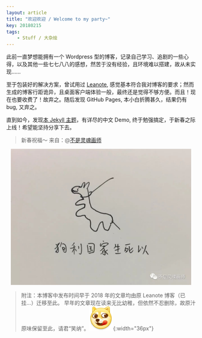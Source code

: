 ```yaml
---
layout: article
title: "欢迎欢迎 / Welcome to my party~"
key: 20180215
tags:
    - Stuff / 大杂烩
---
```


此前一直梦想能拥有一个 Wordpress 型的博客，记录自己学习、追剧的一些心得，以及其他一些七七八八的感想，然苦于没有经验，且环境难以搭建，故从未实现……

至于包装好的解决方案，曾试用过 [Leanote](https://leanote.com/), 感觉基本符合我对博客的要求；然而生成的博客行距诡异，且桌面客户端体验一般，最终还是觉得不够方便。而且！现在也要收费了！故弃之。随后发现 GitHub Pages, 本小白折腾甚久，结果仍有 bug, 又弃之。

直到如今，发现[本 Jekyll 主题](https://github.com/kitian616/jekyll-TeXt-theme)，有详尽的中文 Demo, 终于勉强搞定，于新春之际上线！希望能坚持分享下去。
<!-- more -->

> 新春祝福～ 来自：@[不是灵魂画师](https://mp.weixin.qq.com/s/9kJVGzGHGQNhZtx6ufpBeQ)

<div style="text-align:center">
    <a href="https://mp.weixin.qq.com/s/9kJVGzGHGQNhZtx6ufpBeQ">
        <img src="/assets/figs/dogeYear.jpg" width="480"/>
    </a>
</div>

> 附注：本博客中发布时间早于 2018 年的文章均由原 Leanote 博客（已挂...）迁移至此。
> 早年的文章现在读来无比幼稚，但依然不忍删除，故原汁原味保留至此，请君“笑纳”。![](/assets/coolemoji/weibo_dog9.png){:width="36px"}
